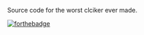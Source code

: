 Source code for the worst clciker ever made.

[![forthebadge](https://forthebadge.com/images/featured/featured-powered-by-electricity.svg)](https://forthebadge.com)

